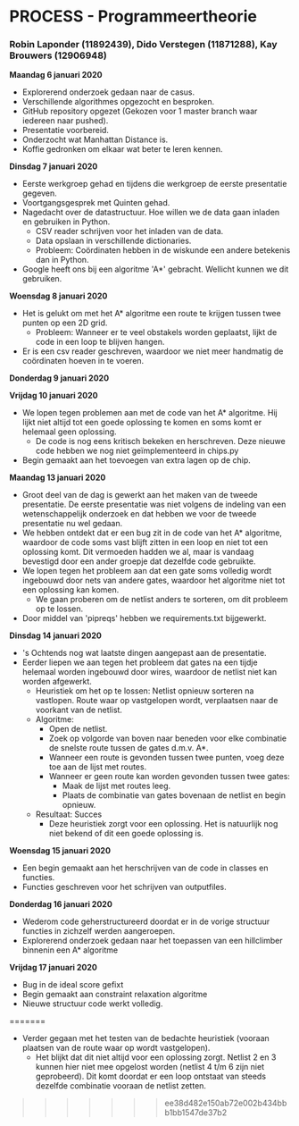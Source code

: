 # PROCESS - Programmeertheorie
### Robin Laponder (11892439), Dido Verstegen (11871288), Kay Brouwers (12906948)


<b> Maandag 6 januari 2020 </b>
- Explorerend onderzoek gedaan naar de casus.
- Verschillende algorithmes opgezocht en besproken.
- GitHub repository opgezet (Gekozen voor 1 master branch waar iedereen naar pushed).
- Presentatie voorbereid.
- Onderzocht wat Manhattan Distance is.
- Koffie gedronken om elkaar wat beter te leren kennen.

<b> Dinsdag 7 januari 2020 </b>
- Eerste werkgroep gehad en tijdens die werkgroep de eerste presentatie gegeven.
- Voortgangsgesprek met Quinten gehad. 
- Nagedacht over de datastructuur. Hoe willen we de data gaan inladen en gebruiken in Python.
    - CSV reader schrijven voor het inladen van de data. 
    - Data opslaan in verschillende dictionaries.
    - Probleem: Coördinaten hebben in de wiskunde een andere betekenis dan in Python. 
- Google heeft ons bij een algoritme 'A*' gebracht. Wellicht kunnen we dit gebruiken.

<b> Woensdag 8 januari 2020 </b>
- Het is gelukt om met het A* algoritme een route te krijgen tussen twee punten op een 2D grid.
    - Probleem: Wanneer er te veel obstakels worden geplaatst, lijkt de code in een loop te blijven hangen.
- Er is een csv reader geschreven, waardoor we niet meer handmatig de coördinaten hoeven in te voeren.

<b> Donderdag 9 januari 2020 </b>


<b> Vrijdag 10 januari 2020 </b>
- We lopen tegen problemen aan met de code van het A* algoritme. Hij lijkt niet altijd tot een goede oplossing te komen en soms komt er helemaal geen oplossing. 
    - De code is nog eens kritisch bekeken en herschreven. Deze nieuwe code hebben we nog niet geïmplementeerd in chips.py
- Begin gemaakt aan het toevoegen van extra lagen op de chip. 

<b> Maandag 13 januari 2020 </b>
- Groot deel van de dag is gewerkt aan het maken van de tweede presentatie. De eerste presentatie was niet volgens de indeling van een wetenschappelijk onderzoek en dat hebben we voor de tweede presentatie nu wel gedaan.
- We hebben ontdekt dat er een bug zit in de code van het A* algoritme, waardoor de code soms vast blijft zitten in een loop en niet tot een oplossing komt. Dit vermoeden hadden we al, maar is vandaag bevestigd door een ander groepje dat dezelfde code gebruikte.
- We lopen tegen het probleem aan dat een gate soms volledig wordt ingebouwd door nets van andere gates, waardoor het algoritme niet tot een oplossing kan komen.
    - We gaan proberen om de netlist anders te sorteren, om dit probleem op te lossen.
- Door middel van 'pipreqs' hebben we requirements.txt bijgewerkt.

<b> Dinsdag 14 januari 2020 </b>
- 's Ochtends nog wat laatste dingen aangepast aan de presentatie.
- Eerder liepen we aan tegen het probleem dat gates na een tijdje helemaal worden ingebouwd door wires, waardoor de netlist niet kan worden afgewerkt. 
    - Heuristiek om het op te lossen: Netlist opnieuw sorteren na vastlopen. Route waar op vastgelopen wordt, verplaatsen naar de voorkant van de netlist.
    - Algoritme:
        - Open de netlist.
        - Zoek op volgorde van boven naar beneden voor elke combinatie de snelste route tussen de gates d.m.v. A*.
        - Wanneer een route is gevonden tussen twee punten, voeg deze toe aan de lijst met routes.
        - Wanneer er geen route kan worden gevonden tussen twee gates:
            - Maak de lijst met routes leeg.
            - Plaats de combinatie van gates bovenaan de netlist en begin opnieuw.
    - Resultaat: Succes
        - Deze heuristiek zorgt voor een oplossing. Het is natuurlijk nog niet bekend of dit een goede oplossing is.

<b> Woensdag 15 januari 2020 </b>
- Een begin gemaakt aan het herschrijven van de code in classes en functies.
- Functies geschreven voor het schrijven van outputfiles.

<b> Donderdag 16 januari 2020 </b>
- Wederom code geherstructureerd doordat er in de vorige structuur functies in zichzelf werden aangeroepen. 
- Explorerend onderzoek gedaan naar het toepassen van een hillclimber binnenin een A* algoritme

<b> Vrijdag 17 januari 2020 </b>
- Bug in de ideal score gefixt
- Begin gemaakt aan constraint relaxation algoritme
- Nieuwe structuur code werkt volledig. 


















=======
- Verder gegaan met het testen van de bedachte heuristiek (vooraan plaatsen van de route waar op wordt vastgelopen).
    - Het blijkt dat dit niet altijd voor een oplossing zorgt. Netlist 2 en 3 kunnen hier niet mee opgelost worden (netlist 4 t/m 6 zijn niet geprobeerd). Dit komt doordat er een loop ontstaat van steeds dezelfde combinatie vooraan de netlist zetten. 
>>>>>>> ee38d482e150ab72e002b434bbb1bb1547de37b2

